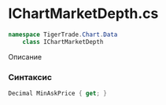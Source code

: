 
# IChartMarketDepth.cs
```csharp
namespace TigerTrade.Chart.Data  
    class IChartMarketDepth
```

Описание

### Синтаксис
```csharp
Decimal MinAskPrice { get; }
```
